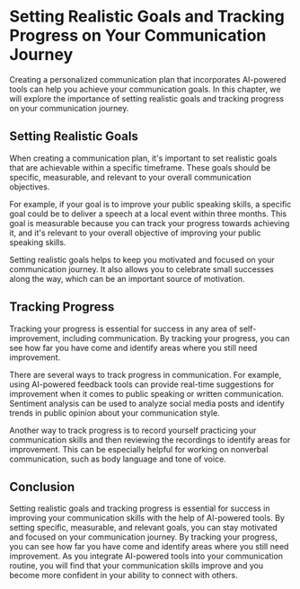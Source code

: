 # Setting Realistic Goals and Tracking Progress on Your Communication Journey

Creating a personalized communication plan that incorporates AI-powered tools can help you achieve your communication goals. In this chapter, we will explore the importance of setting realistic goals and tracking progress on your communication journey.

Setting Realistic Goals
-----------------------

When creating a communication plan, it's important to set realistic goals that are achievable within a specific timeframe. These goals should be specific, measurable, and relevant to your overall communication objectives.

For example, if your goal is to improve your public speaking skills, a specific goal could be to deliver a speech at a local event within three months. This goal is measurable because you can track your progress towards achieving it, and it's relevant to your overall objective of improving your public speaking skills.

Setting realistic goals helps to keep you motivated and focused on your communication journey. It also allows you to celebrate small successes along the way, which can be an important source of motivation.

Tracking Progress
-----------------

Tracking your progress is essential for success in any area of self-improvement, including communication. By tracking your progress, you can see how far you have come and identify areas where you still need improvement.

There are several ways to track progress in communication. For example, using AI-powered feedback tools can provide real-time suggestions for improvement when it comes to public speaking or written communication. Sentiment analysis can be used to analyze social media posts and identify trends in public opinion about your communication style.

Another way to track progress is to record yourself practicing your communication skills and then reviewing the recordings to identify areas for improvement. This can be especially helpful for working on nonverbal communication, such as body language and tone of voice.

Conclusion
----------

Setting realistic goals and tracking progress is essential for success in improving your communication skills with the help of AI-powered tools. By setting specific, measurable, and relevant goals, you can stay motivated and focused on your communication journey. By tracking your progress, you can see how far you have come and identify areas where you still need improvement. As you integrate AI-powered tools into your communication routine, you will find that your communication skills improve and you become more confident in your ability to connect with others.

